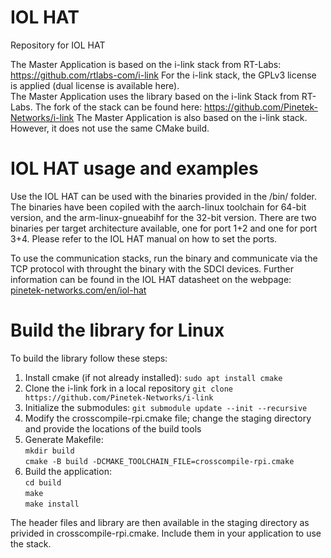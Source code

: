 # IOL HAT
Repository for IOL HAT

The Master Application is based on the i-link stack from RT-Labs: https://github.com/rtlabs-com/i-link
For the i-link stack, the GPLv3 license is applied (dual license is available here).  
The Master Application uses the library based on the i-link Stack from RT-Labs. The fork of the stack can be found here: https://github.com/Pinetek-Networks/i-link
The Master Application is also based on the i-link stack. However, it does not use the same CMake build.

# IOL HAT usage and examples
Use the IOL HAT can be used with the binaries provided in the /bin/ folder. The binaries have been copiled with the aarch-linux toolchain for 64-bit version, and the arm-linux-gnueabihf for the 32-bit version.
There are two binaries per target architecture available, one for port 1+2 and one for port 3+4. Please refer to the IOL HAT manual on how to set the ports.

To use the communication stacks, run the binary and communicate via the TCP protocol with throught the binary with the SDCI devices. Further information can be found in the IOL HAT datasheet on the webpage: [pinetek-networks.com/en/iol-hat](https://pinetek-networks.com/en/iol-hat/)

# Build the library for Linux
To build the library follow these steps:
1. Install cmake (if not already installed): `sudo apt install cmake`
2. Clone the i-link fork in a local repository `git clone https://github.com/Pinetek-Networks/i-link`
3. Initialize the submodules: `git submodule update --init --recursive`  
4. Modify the crosscompile-rpi.cmake file; change the staging directory and provide the locations of the build tools
5. Generate Makefile:\
  `mkdir build`\
  `cmake -B build -DCMAKE_TOOLCHAIN_FILE=crosscompile-rpi.cmake`
6. Build the application:\
  `cd build`\
  `make`\
  `make install`

The header files and library are then available in the staging directory as privided in crosscompile-rpi.cmake. Include them in your application to use the stack.
